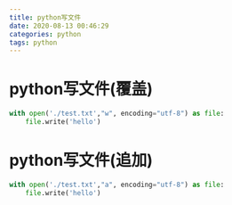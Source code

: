 ```yaml
---
title: python写文件
date: 2020-08-13 00:46:29
categories: python
tags: python
---
```

# python写文件(覆盖)
```python
with open('./test.txt',"w", encoding="utf-8") as file:
    file.write('hello')
```

# python写文件(追加)
```python
with open('./test.txt',"a", encoding="utf-8") as file:
    file.write('hello')
```

